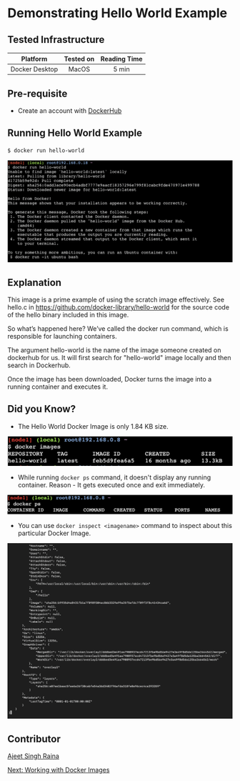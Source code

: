 # Demonstrating Hello World Example

## Tested Infrastructure

|    Platform    | Tested on | Reading Time |
| :------------: | :-------: | :----------: |
| Docker Desktop |   MacOS   |    5 min     |

## Pre-requisite

- Create an account with [DockerHub](https://hub.docker.com)

## Running Hello World Example

```
$ docker run hello-world

```

![](image/hello-world/hello_world.png)

## Explanation

This image is a prime example of using the scratch image effectively. See hello.c in https://github.com/docker-library/hello-world for the source code of the hello binary included in this image.

So what’s happened here? We’ve called the docker run command, which is responsible for launching containers.

The argument hello-world is the name of the image someone created on dockerhub for us. It will first search for "hello-world" image locally and then search in Dockerhub.

Once the image has been downloaded, Docker turns the image into a running container and executes it.

## Did you Know?

- The Hello World Docker Image is only 1.84 KB size.

![](image/hello-world/docker_images.png)

- While running `docker ps` command, it doesn't display any running container. Reason - It gets executed once and exit immediately.

![](image/hello-world/docker_ps.png)

- You can use `docker inspect <imagename>` command to inspect about this particular Docker Image.

![](image/hello-world/docker_inspect.png)

## Contributor

[Ajeet Singh Raina](ajeetraina@gmail.com)

[Next: Working with Docker Images](https://nholuongut.github.io/dockerlabs/beginners/workingwithdockerimage.html)
